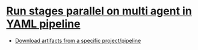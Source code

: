 # [Run stages parallel on multi agent in YAML pipeline](https://www.youtube.com/watch?v=esXNOyLbBks)

* [Download artifacts from a specific project/pipeline](https://learn.microsoft.com/en-us/azure/devops/pipelines/tasks/reference/download-pipeline-artifact-v2?view=azure-pipelines#examples)